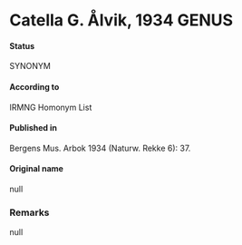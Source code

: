 Catella G. Ålvik, 1934 GENUS
=======

#### Status
SYNONYM

#### According to
IRMNG Homonym List

#### Published in
Bergens Mus. Arbok 1934 (Naturw. Rekke 6): 37.

#### Original name
null

### Remarks
null